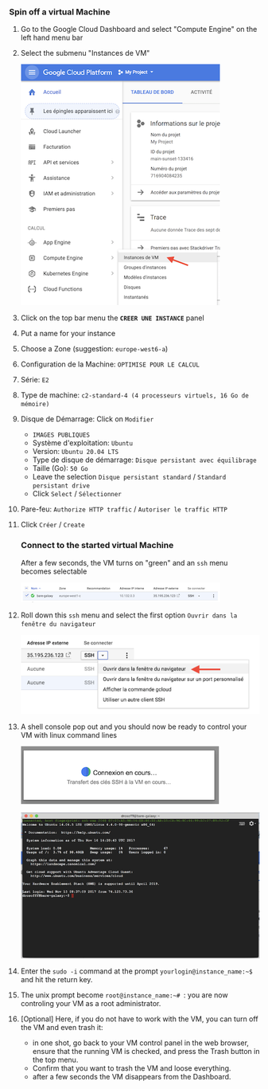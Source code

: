 ### Spin off a virtual Machine
1. Go to the Google Cloud Dashboard and select "Compute Engine" on the left hand menu bar
2. Select the submenu "Instances de VM"

    ![Instances](images/IntancesVM.png)

3. Click on the top bar menu the **`CREER UNE INSTANCE`** panel
4. Put a name for your instance
5. Choose a Zone (suggestion: `europe-west6-a`)
6. Configuration de la Machine: `OPTIMISE POUR LE CALCUL`
7. Série: `E2`
6. Type de machine: `c2-standard-4 (4 processeurs virtuels, 16 Go de mémoire)`
7. Disque de Démarrage: Click on `Modifier`
    - `IMAGES PUBLIQUES`
    - Système d'exploitation: `Ubuntu`
    - Version: `Ubuntu 20.04 LTS`
    - Type de disque de démarrage: `Disque persistant avec équilibrage`
    - Taille (Go): `50 Go`
    - Leave the selection `Disque persistant standard` / `Standard persistant drive`
    - Click `Select` / `Sélectionner`
8. Pare-feu: `Authorize HTTP traffic` / `Autoriser le traffic HTTP`
9. Click `Créer` / `Create`

    ### Connect to the started virtual Machine
    After a few seconds, the VM turns on "green" and an `ssh` menu becomes selectable

    ![Running instance](images/Running_instance.png)

10. Roll down this `ssh` menu and select the first option `Ouvrir dans la fenêtre du navigateur`

    ![Select ssh session in browser](images/Select_ssh_option.png)

11. A shell console pop out and you should now be ready to control your VM with linux command lines

    ![OpenningSSH](images/OpeningSSHconnection.png)

    ![OpenningSSH](images/SSHConsole.png)

12. Enter the `sudo -i` command at the prompt `yourlogin@instance_name:~$` and hit the return key.
13. The unix prompt become `root@instance_name:~# `: you are now controling your VM as a root administrator.
14. [Optional] Here, if you do not have to work with the VM, you can turn off the VM and even trash it:
    - in one shot, go back to your VM control panel in the web browser, ensure that the running VM is checked, and press the Trash button in the top menu.
    - Confirm that you want to trash the VM and loose everything.
    - after a few seconds the VM disappears from the Dashboard.
